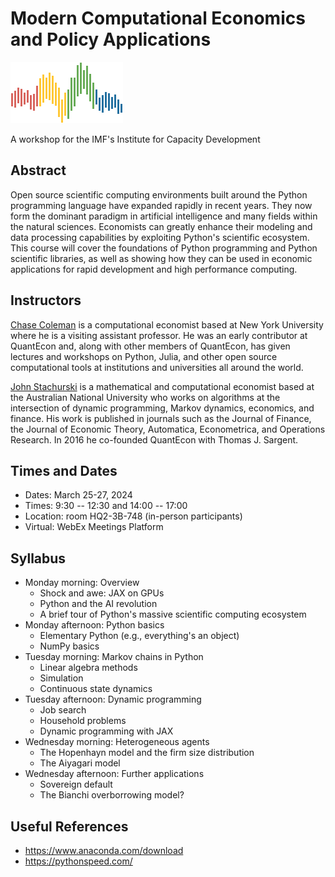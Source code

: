 # Modern Computational Economics and Policy Applications

![](qe-logo-large.png)

A workshop for the IMF's Institute for Capacity Development

## Abstract

Open source scientific computing environments built around the Python
programming language have expanded rapidly in recent years. They now form the
dominant paradigm in artificial intelligence and many fields within the natural
sciences.  Economists can greatly enhance their modeling and data processing
capabilities by exploiting Python's scientific ecosystem.  This course will
cover the foundations of Python programming and Python scientific libraries, as
well as showing how they can be used in economic applications for rapid
development and high performance computing.

## Instructors

[Chase Coleman](https://github.com/cc7768) is a computational economist based at New York University where
he is a visiting assistant professor. He was an early contributor at QuantEcon
and, along with other members of QuantEcon, has given lectures and workshops
on Python, Julia, and other open source computational tools at institutions and
universities all around the world.

[John Stachurski](https://johnstachurski.net/) is a mathematical and
computational economist based at the Australian National University who works on
algorithms at the intersection of dynamic programming, Markov dynamics,
economics, and finance.  His work is published in journals such as the Journal
of Finance, the Journal of Economic Theory, Automatica, Econometrica, and
Operations Research.  In 2016 he co-founded QuantEcon with Thomas J. Sargent. 


## Times and Dates

* Dates: March 25-27, 2024
* Times: 9:30 -- 12:30 and 14:00 -- 17:00 
* Location: room HQ2-3B-748 (in-person participants) 
* Virtual: WebEx Meetings Platform 

## Syllabus

* Monday morning: Overview
  - Shock and awe: JAX on GPUs 
  - Python and the AI revolution
  - A brief tour of Python's massive scientific computing ecosystem
* Monday afternoon: Python basics
  - Elementary Python (e.g., everything's an object)
  - NumPy basics
* Tuesday morning: Markov chains in Python
  - Linear algebra methods
  - Simulation
  - Continuous state dynamics
* Tuesday afternoon: Dynamic programming
  - Job search
  - Household problems
  - Dynamic programming with JAX
* Wednesday morning: Heterogeneous agents
  - The Hopenhayn model and the firm size distribution
  - The Aiyagari model
* Wednesday afternoon: Further applications
  - Sovereign default
  - The Bianchi overborrowing model?

## Useful References

* https://www.anaconda.com/download
* https://pythonspeed.com/
